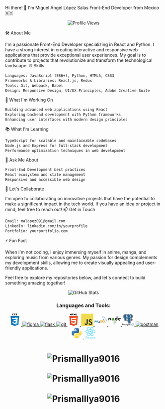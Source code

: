 Hi there! 👋 I'm Miguel Ángel López Salas
Front-End Developer from Mexico 🇲🇽
<p align="center"> <img src="https://komarev.com/ghpvc/?username=PrismaIllya9016&style=for-the-badge" alt="Profile Views" /> </p>
🛠️ About Me

I'm a passionate Front-End Developer specializing in React and Python. I have a strong interest in creating interactive and responsive web applications that provide exceptional user experiences. My goal is to contribute to projects that revolutionize and transform the technological landscape.
🌐 Skills

    Languages: JavaScript (ES6+), Python, HTML5, CSS3
    Frameworks & Libraries: React.js, Redux
    Tools: Git, Webpack, Babel
    Design: Responsive Design, UI/UX Principles, Adobe Creative Suite

🚀 What I'm Working On

    Building advanced web applications using React
    Exploring backend development with Python frameworks
    Enhancing user interfaces with modern design principles

📚 What I'm Learning

    TypeScript for scalable and maintainable codebases
    Node.js and Express for full-stack development
    Performance optimization techniques in web development

💬 Ask Me About

    Front-End Development best practices
    React ecosystem and state management
    Responsive and accessible web design

🤝 Let's Collaborate

I'm open to collaborating on innovative projects that have the potential to make a significant impact in the tech world. If you have an idea or project in mind, feel free to reach out!
📫 Get in Touch

    Email: malopez091@gmail.com
    LinkedIn: linkedin.com/in/yourprofile
    Portfolio: yourportfolio.com

⚡ Fun Fact

When I'm not coding, I enjoy immersing myself in anime, manga, and exploring music from various genres. My passion for design complements my development skills, allowing me to create visually appealing and user-friendly applications.

Feel free to explore my repositories below, and let's connect to build something amazing together!
<p align="center"> <img src="https://github-readme-stats.vercel.app/api?username=PrismaIllya9016&show_icons=true&theme=radical" alt="GitHub Stats" /> </p>





<h3 align="center">Languages and Tools:</h3>
<p align="center"> <a href="https://www.w3schools.com/css/" target="_blank" rel="noreferrer"> <img src="https://raw.githubusercontent.com/devicons/devicon/master/icons/css3/css3-original-wordmark.svg" alt="css3" width="40" height="40"/> </a> <a href="https://www.figma.com/" target="_blank" rel="noreferrer"> <img src="https://www.vectorlogo.zone/logos/figma/figma-icon.svg" alt="figma" width="40" height="40"/> </a> <a href="https://flask.palletsprojects.com/" target="_blank" rel="noreferrer"> <img src="https://www.vectorlogo.zone/logos/pocoo_flask/pocoo_flask-icon.svg" alt="flask" width="40" height="40"/> </a> <a href="https://git-scm.com/" target="_blank" rel="noreferrer"> <img src="https://www.vectorlogo.zone/logos/git-scm/git-scm-icon.svg" alt="git" width="40" height="40"/> </a> <a href="https://www.w3.org/html/" target="_blank" rel="noreferrer"> <img src="https://raw.githubusercontent.com/devicons/devicon/master/icons/html5/html5-original-wordmark.svg" alt="html5" width="40" height="40"/> </a> <a href="https://developer.mozilla.org/en-US/docs/Web/JavaScript" target="_blank" rel="noreferrer"> <img src="https://raw.githubusercontent.com/devicons/devicon/master/icons/javascript/javascript-original.svg" alt="javascript" width="40" height="40"/> </a> <a href="https://www.mysql.com/" target="_blank" rel="noreferrer"> <img src="https://raw.githubusercontent.com/devicons/devicon/master/icons/mysql/mysql-original-wordmark.svg" alt="mysql" width="40" height="40"/> </a> <a href="https://nodejs.org" target="_blank" rel="noreferrer"> <img src="https://raw.githubusercontent.com/devicons/devicon/master/icons/nodejs/nodejs-original-wordmark.svg" alt="nodejs" width="40" height="40"/> </a> <a href="https://www.postgresql.org" target="_blank" rel="noreferrer"> <img src="https://raw.githubusercontent.com/devicons/devicon/master/icons/postgresql/postgresql-original-wordmark.svg" alt="postgresql" width="40" height="40"/> </a> <a href="https://postman.com" target="_blank" rel="noreferrer"> <img src="https://www.vectorlogo.zone/logos/getpostman/getpostman-icon.svg" alt="postman" width="40" height="40"/> </a> <a href="https://www.python.org" target="_blank" rel="noreferrer"> <img src="https://raw.githubusercontent.com/devicons/devicon/master/icons/python/python-original.svg" alt="python" width="40" height="40"/> </a> <a href="https://reactjs.org/" target="_blank" rel="noreferrer"> <img src="https://raw.githubusercontent.com/devicons/devicon/master/icons/react/react-original-wordmark.svg" alt="react" width="40" height="40"/> </a> </p>

<h1 align="center">
<p><img align="center" src="https://github-readme-stats.vercel.app/api/top-langs/?username=PrismaIllya9016&hide_progress=true&theme=transparent" alt="PrismaIllya9016"/></p>
<p><img align="center" src="https://github-readme-stats.vercel.app/api?username=PrismaIllya9016&show_icons=true&theme=transparent" alt="PrismaIllya9016" /></p>
<p><img align="center" src="https://github-readme-streak-stats.herokuapp.com/?user=PrismaIllya9016&theme=transparent" alt="PrismaIllya9016"/><br></p>
</h1>



<!--
**PrismaIllya9016/PrismaIllya9016** is a ✨ _special_ ✨ repository because its `README.md` (this file) appears on your GitHub profile.

### Here are some ideas to get you started:





- 🔭 I’m currently working on ...
- 🌱 I’m currently learning ...
- 👯 I’m looking to collaborate on ...
- 🤔 I’m looking for help with ...
- 💬 Ask me about ...
- 📫 How to reach me: ...
- 😄 Pronouns: ...
- ⚡ Fun fact: ...
-->
